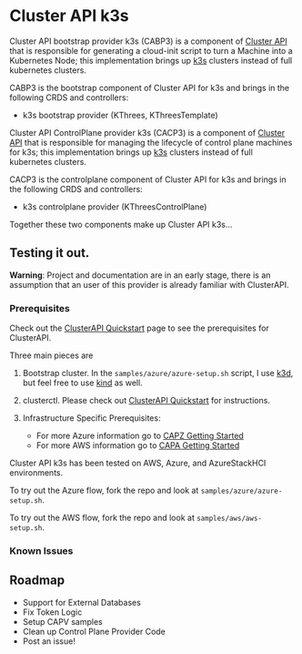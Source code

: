 # Cluster API k3s

Cluster API bootstrap provider k3s (CABP3) is a component of [Cluster API](https://github.com/kubernetes-sigs/cluster-api/blob/master/README.md) that is responsible for generating a cloud-init script to turn a Machine into a Kubernetes Node; this implementation brings up [k3s](https://k3s.io/) clusters instead of full kubernetes clusters.

CABP3 is the bootstrap component of Cluster API for k3s and brings in the following CRDS and controllers:
- k3s bootstrap provider (KThrees, KThreesTemplate)

Cluster API ControlPlane provider k3s (CACP3) is a component of [Cluster API](https://github.com/kubernetes-sigs/cluster-api/blob/master/README.md) that is responsible for managing the lifecycle of control plane machines for k3s; this implementation brings up [k3s](https://k3s.io/) clusters instead of full kubernetes clusters.

CACP3 is the controlplane component of Cluster API for k3s and brings in the following CRDS and controllers:
- k3s controlplane provider (KThreesControlPlane)

Together these two components make up Cluster API k3s...

## Testing it out.

**Warning**: Project and documentation are in an early stage, there is an assumption that an user of this provider is already familiar with ClusterAPI.  

### Prerequisites

Check out the [ClusterAPI Quickstart](https://cluster-api.sigs.k8s.io/user/quick-start.html) page to see the prerequisites for ClusterAPI.

Three main pieces are 

1. Bootstrap cluster. In the `samples/azure/azure-setup.sh` script, I use [k3d](https://k3d.io/), but feel free to use [kind](https://kind.sigs.k8s.io/) as well.
2. clusterctl. Please check out [ClusterAPI Quickstart](https://cluster-api.sigs.k8s.io/user/quick-start.html) for instructions.
3. Infrastructure Specific Prerequisites:

    * For more Azure information go to [CAPZ Getting Started](https://capz.sigs.k8s.io/topics/getting-started.html)
    * For more AWS information go to [CAPA Getting Started](https://cluster-api-aws.sigs.k8s.io/)

Cluster API k3s has been tested on AWS, Azure, and AzureStackHCI environments. 

To try out the Azure flow, fork the repo and look at `samples/azure/azure-setup.sh`.

To try out the AWS flow, fork the repo and look at `samples/aws/aws-setup.sh`.

### Known Issues

## Roadmap

* Support for External Databases
* Fix Token Logic
* Setup CAPV samples
* Clean up Control Plane Provider Code
* Post an issue!

